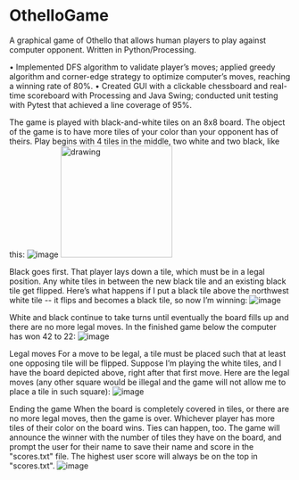 # OthelloGame

A graphical game of Othello that allows human players to play against computer opponent. Written in Python/Processing. 

• Implemented DFS algorithm to validate player’s moves; applied greedy algorithm and corner-edge strategy to optimize computer’s moves, reaching a winning rate of 80%.
• Created GUI with a clickable chessboard and real-time scoreboard with Processing and Java Swing; conducted unit testing with Pytest that achieved a line coverage of 95%.


The game is played with black-and-white tiles on an 8x8 board. The object of the game is to have more tiles of your color than your opponent has of theirs. Play begins with 4 tiles in the middle, two white and two black, like this:
![image](https://user-images.githubusercontent.com/66403829/183505434-cf3267ed-8d6a-43b4-b198-bd7a9dba4e91.png)
<img src="https://user-images.githubusercontent.com/66403829/183505434-cf3267ed-8d6a-43b4-b198-bd7a9dba4e91.png" alt="drawing" width="200"/>

Black goes first. That player lays down a tile, which must be in a legal position. Any white tiles in between the new black tile and an existing black tile get flipped. Here’s what happens if I put a black tile above the northwest white tile -- it flips and becomes a black tile, so now I’m winning:
![image](https://user-images.githubusercontent.com/66403829/183505474-d098a66b-5848-4f92-b0bd-b3025a1b5f7a.png)

White and black continue to take turns until eventually the board fills up and there are no more legal moves. In the finished game below the computer has won 42 to 22:
![image](https://user-images.githubusercontent.com/66403829/183505514-65879a7b-ab11-4972-aab2-6a275e5a2257.png)

Legal moves
For a move to be legal, a tile must be placed such that at least one opposing tile will be flipped. Suppose I’m playing the white tiles, and I have the board depicted above, right after that first move. Here are the legal moves (any other square would be illegal and the game will not allow me to place a tile in such square):
![image](https://user-images.githubusercontent.com/66403829/183505553-40d8c4b5-4a01-4a49-b442-9e40696c7372.png)


Ending the game
When the board is completely covered in tiles, or there are no more legal moves, then the game is over. Whichever player has more tiles of their color on the board wins. Ties can happen, too. The game will announce the winner with the number of tiles they have on the board, and prompt the user for their name to save their name and score in the "scores.txt" file. The highest user score will always be on the top in "scores.txt".
![image](https://user-images.githubusercontent.com/66403829/183506820-9c4483b4-3bb1-43a1-9383-36cb6feb3873.png)
